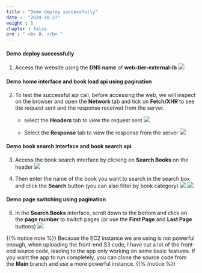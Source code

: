 ```yaml
---
title : "Demo deploy successfully"
date :  "2024-10-27" 
weight : 8
chapter : false
pre : " <b> 8. </b> "
---
```

#### Demo deploy successfully

1. Access the website using the **DNS name** of **web-tier-external-lb**
![](/workshop01-AWS-FCJ-2025/images/8/01.png?width=60pc)

#### Demo home interface and book load api using pagination
2. To test the successful api call, before accessing the web, we will inspect on the browser and open the **Network** tab and tick on **Fetch/XHR** to see the request sent and the response received from the server.
    - select the **Headers** tab to view the request sent
![](/workshop01-AWS-FCJ-2025/images/8/02.png?width=60pc)
    
    - Select the **Response** tab to view the response from the server
![](/workshop01-AWS-FCJ-2025/images/8/03.png?width=60pc)

#### Demo book search interface and book search api
3. Access the book search interface by clicking on **Search Books** on the header
![](/workshop01-AWS-FCJ-2025/images/8/04.png?width=60pc)

4. Then enter the name of the book you want to search in the search box and click the **Search** button (you can also filter by book category)
![](/workshop01-AWS-FCJ-2025/images/8/05.png?width=60pc)
![](/workshop01-AWS-FCJ-2025/images/8/06.png?width=60pc)

#### Demo page switching using pagination
5. In the **Search Books** interface, scroll down to the bottom and click on the **page number** to switch pages (or use the **First Page** and **Last Page** buttons)
![](/workshop01-AWS-FCJ-2025/images/8/07.png?width=60pc)

{{% notice note %}}
Because the EC2 instance we are using is not powerful enough, when uploading the front-end S3 code, I have cut a lot of the front-end source code, leading to the app only working on some basic features. If you want the app to run completely, you can clone the source code from the **Main** branch and use a more powerful instance.
{{% /notice %}}
